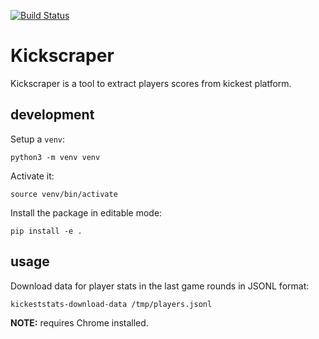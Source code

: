 [![Build Status](https://travis-ci.com/antimaLinux/kickscraper.svg?branch=develop)](https://travis-ci.com/antimaLinux/kickscraper)
# Kickscraper

Kickscraper is a tool to extract players scores from kickest platform.

## development

Setup a `venv`:

```console
python3 -m venv venv
```

Activate it:

```console
source venv/bin/activate
```

Install the package in editable mode:

```console
pip install -e .
```

## usage

Download data for player stats in the last game rounds in JSONL format:

```console
kickeststats-download-data /tmp/players.jsonl
```

**NOTE:** requires Chrome installed.
